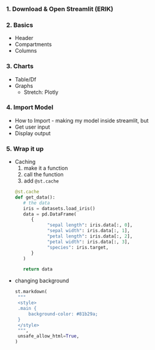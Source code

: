 ### 1. Download & Open Streamlit (ERIK)

### 2. Basics
- Header
- Compartments
- Columns

### 3. Charts
- Table/Df
- Graphs
   - Stretch: Plotly

### 4. Import Model 
- How to Import - making my model inside streamlit, but 
- Get user input
- Display output

### 5. Wrap it up
- Caching
   1. make it a function
   2. call the function
   3. add `@st.cache`
   ```python
   @st.cache
   def get_data():
      # the data
      iris = datasets.load_iris()
      data = pd.DataFrame(
         {
               "sepal length": iris.data[:, 0],
               "sepal width": iris.data[:, 1],
               "petal length": iris.data[:, 2],
               "petal width": iris.data[:, 3],
               "species": iris.target,
         }
      )

      return data
   ```
- changing background
   ```python
   st.markdown(
    """
    <style>
    .main {
        background-color: #81b29a;
    }
    </style>
    """,
    unsafe_allow_html=True,
   )
   ```
